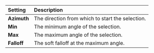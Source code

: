 | Setting     | Description                                      |
| :---------- | :----------------------------------------------- |
| **Azimuth** | The direction from which to start the selection. |
| **Min**     | The minimum angle of the selection.              |
| **Max**     | The maximum angle of the selection.              |
| **Falloff** | The soft falloff at the maximum angle.           |